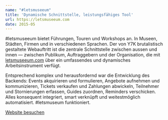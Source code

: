 ```yaml
---
name: "#letsmuseeum"
title: 'Dynamische Schnittstelle, leistungsfähiges Tool'
url: https://letsmuseeum.com
date: 2015-05
---
```

\#letsmuseeum bietet Führungen, Touren und Workshops an. In Museen, Städten, Firmen und in verschiedenen Sprachen. Der von Y7K brutalistisch gestaltete Webauftritt ist die zentrale Schnittstelle zwischen aussen und innen — zwischen Publikum, Auftraggebern und der Organisation, die mit [letsmuseeum.com](https://letsmuseeum.com) über ein umfassendes und dynamisches Arbeitsinstrument verfügt.

Entsprechend komplex und herausfordernd war die Entwicklung des Backends: Events akquirieren und formulieren, Angebote aufnehmen und kommunizieren, Tickets verkaufen und Zahlungen abwickeln, Teilnehmer und Stornierungen erfassen, Guides zuordnen, Reminders verschicken. Alles konsequent integriert, smart verknüpft und weitestmöglich automatisiert. #letsmuseum funktioniert.

[Website besuchen](https://letsmuseeum.com)
